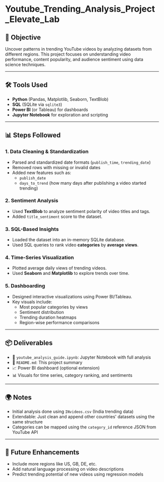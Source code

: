 # Youtube_Trending_Analysis_Project_Elevate_Lab

## 🎯 Objective

Uncover patterns in trending YouTube videos by analyzing datasets from different regions. This project focuses on understanding video performance, content popularity, and audience sentiment using data science techniques.

---

## 🛠️ Tools Used

- **Python** (Pandas, Matplotlib, Seaborn, TextBlob)
- **SQL** (SQLite via `sqlite3`)
- **Power BI** (or Tableau) for dashboards
- **Jupyter Notebook** for exploration and scripting

---

## 📊 Steps Followed

### 1. Data Cleaning & Standardization
- Parsed and standardized date formats (`publish_time`, `trending_date`)
- Removed rows with missing or invalid dates
- Added new features such as:
  - `publish_date`
  - `days_to_trend` (how many days after publishing a video started trending)

### 2. Sentiment Analysis
- Used **TextBlob** to analyze sentiment polarity of video titles and tags.
- Added `title_sentiment` score to the dataset.

### 3. SQL-Based Insights
- Loaded the dataset into an in-memory SQLite database.
- Used SQL queries to rank video **categories** by **average views**.

### 4. Time-Series Visualization
- Plotted average daily views of trending videos.
- Used **Seaborn** and **Matplotlib** to explore trends over time.

### 5. Dashboarding
- Designed interactive visualizations using Power BI/Tableau.
- Key visuals include:
  - Most popular categories by views
  - Sentiment distribution
  - Trending duration heatmaps
  - Region-wise performance comparisons

---

## 📦 Deliverables

- 📓 `youtube_analysis_guide.ipynb`: Jupyter Notebook with full analysis
- 📁 `README.md`: This project summary
- 📈 Power BI dashboard (optional extension)
- 📊 Visuals for time series, category ranking, and sentiments

---

## 🌍 Notes

- Initial analysis done using `INvideos.csv` (India trending data)
- Extendable: Just clean and append other countries' datasets using the same structure
- Categories can be mapped using the `category_id` reference JSON from YouTube API

---

## 🔁 Future Enhancements

- Include more regions like US, GB, DE, etc.
- Add natural language processing on video descriptions
- Predict trending potential of new videos using regression models
